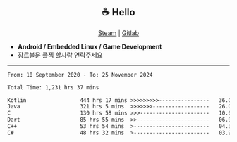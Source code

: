 <h2 align="center"> ☕ Hello </h2>

<p align="center">
  <a href="https://steamcommunity.com/id/Niforances/">Steam</a> |
  <a href="https://gitlab.com/niforances">Gitlab</a>
</p>

 - **Android / Embedded Linux / Game Development**
 - 장르불문 플젝 할사람 연락주세요

------

<!--START_SECTION:waka-->

```txt
From: 10 September 2020 - To: 25 November 2024

Total Time: 1,231 hrs 37 mins

Kotlin                 444 hrs 17 mins >>>>>>>>>----------------   36.07 %
Java                   321 hrs 5 mins  >>>>>>>------------------   26.07 %
C                      130 hrs 58 mins >>>----------------------   10.63 %
Dart                   85 hrs 55 mins  >>-----------------------   06.98 %
C++                    53 hrs 54 mins  >------------------------   04.38 %
C#                     48 hrs 32 mins  >------------------------   03.94 %
```

<!--END_SECTION:waka-->
